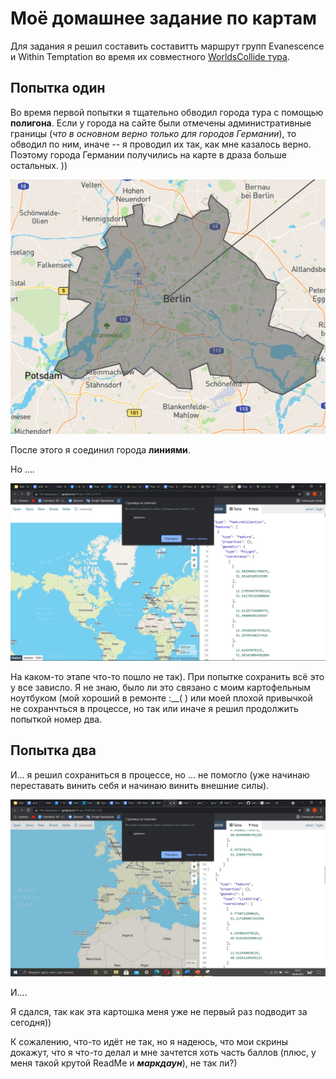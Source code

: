 <h1>Моё домашнее задание по картам</h1>


Для задания я решил составить составитть маршрут групп Evanescence и Within Temptation во время их совместного  <a href = 'https://www.worldscollidetour.net/'>WorldsCollide  тура</a>.



<h2>Попытка один</h2>
  
  Во время первой попытки я тщательно обводил города тура с помощью <b>полигона</b>. Если у города на сайте были отмечены административные границы (<i>что в основном верно только для городов Германии</i>), то обводил по ним, иначе -- я проводил их так, как мне казалось верно. Поэтому города Германии получились на карте в драза больше остальных. ))
  
 <p><img alt="Image" title="icon" src="https://github.com/AlexanderOrloff/DigitalRKI/blob/main/%D0%B3%D0%BE%D1%80%D0%BE%D0%B4.jpg?raw=true" /></p>
  
  После этого я соединил города <b>линиями</b>.

Но ....

<p><img alt="Image" title="icon" src="https://github.com/AlexanderOrloff/DigitalRKI/blob/main/%D0%BF%D0%BE%D0%BF%D1%8B%D1%82%D0%BA%D0%B01.jpg?raw=true" /></p>

На каком-то этапе что-то пошло не так). При попытке сохранить всё это у  все зависло. Я не знаю, было ли это связано с моим картофельным ноутбуком (мой хороший в ремонте :__( ) или моей плохой привычкой не сохранчться в процессе,  но так или иначе я решил продолжить попыткой номер два.


<h2>Попытка два</h2>

И... я решил сохраниться в процессе, но ... не помогло (уже начинаю переставать винить себя и начинаю винить внешние силы).


<p><img alt="Image" title="icon" src="https://github.com/AlexanderOrloff/DigitalRKI/blob/main/%D0%BF%D0%BE%D0%BF%D1%8B%D1%82%D1%8C%D0%BA%D0%B0%202.jpg?raw=true" /></p>

И....


Я сдался, так как эта картошка меня уже не первый раз подводит за сегодня))

К сожалению, что-то идёт не так, но я надеюсь, что мои скрины докажут, что я что-то делал и мне зачтется хоть часть баллов (плюс, у меня такой крутой ReadMe и <b><i>маркдаун</i></b>), не так ли?)
